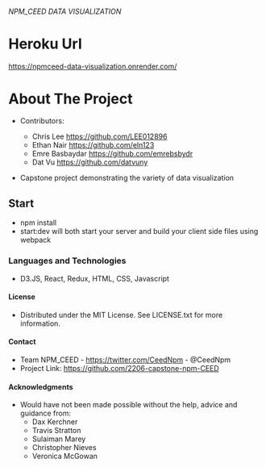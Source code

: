 ######  NPM_CEED DATA VISUALIZATION  ######

# Heroku Url
https://npmceed-data-visualization.onrender.com/

# About The Project

- Contributors: 
    - Chris Lee https://github.com/LEE012896
    - Ethan Nair https://github.com/eln123
    - Emre Basbaydar https://github.com/emrebsbydr
    - Dat Vu https://github.com/datvuny
  
- Capstone project demonstrating the variety of data visualization

## Start

- npm install
- start:dev will both start your server and build your client side files using webpack


### Languages and Technologies

- D3.JS, React, Redux, HTML, CSS, Javascript


#### License

- Distributed under the MIT License. See LICENSE.txt for more information.


#### Contact

- Team NPM_CEED - https://twitter.com/CeedNpm - @CeedNpm
- Project Link: https://github.com/2206-capstone-npm-CEED


#### Acknowledgments

- Would have not been made possible without the help, advice and guidance from:
  - Dax Kerchner
  - Travis Stratton
  - Sulaiman Marey
  - Christopher Nieves
  - Veronica McGowan
